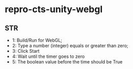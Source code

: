 # repro-cts-unity-webgl
## STR
- 1: Build/Run for WebGL;
- 2: Type a number (integer) equals or greater than zero;
- 3: Click Start
- 4: Wait until the timer goes to zero
- 5: The boolean value before the time should be True